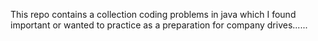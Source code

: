 This repo contains a collection coding problems in java which I found important or wanted to practice as a preparation for company drives......
